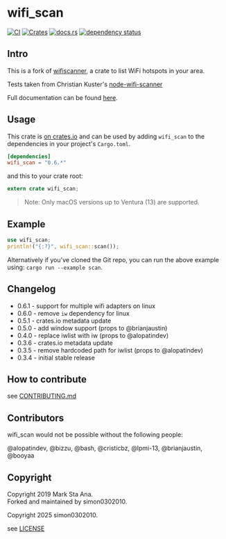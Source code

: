 # wifi_scan

[![CI](https://github.com/simon0302010/wifi-scan/actions/workflows/ci.yml/badge.svg)](https://github.com/simon0302010/wifi-scan/actions/workflows/ci.yml)
[![Crates](https://img.shields.io/crates/v/wifi_scan.svg)](https://crates.io/crates/wifi_scan)
[![docs.rs](https://docs.rs/wifi_scan/badge.svg)](https://docs.rs/wifi_scan)
[![dependency status](https://deps.rs/repo/github/simon0302010/wifi-scan/status.svg)](https://deps.rs/repo/github/simon0302010/wifi-scan)

## Intro

This is a fork of [wifiscanner](https://github.com/booyaa/wifiscanner), a crate to list WiFi hotspots in your area.

Tests taken from Christian Kuster's [node-wifi-scanner](https://github.com/ancasicolica/node-wifi-scanner)

Full documentation can be found [here](https://docs.rs/wifi_scan).

## Usage

This crate is [on crates.io](https://crates.io/crates/wifi_scan) and can be
used by adding `wifi_scan` to the dependencies in your project's `Cargo.toml`.

```toml
[dependencies]
wifi_scan = "0.6.*"
```

and this to your crate root:

```rust
extern crate wifi_scan;
```

> Note: Only macOS versions up to Ventura (13) are supported.

## Example

```rust
use wifi_scan;
println!("{:?}", wifi_scan::scan());
```

Alternatively if you've cloned the Git repo, you can run the above example
using: `cargo run --example scan`.

## Changelog

- 0.6.1 - support for multiple wifi adapters on linux
- 0.6.0 - remove `iw` dependency for linux
- 0.5.1 - crates.io metadata update
- 0.5.0 - add window support (props to  @brianjaustin)
- 0.4.0 - replace iwlist with iw (props to @alopatindev)
- 0.3.6 - crates.io metadata update
- 0.3.5 - remove hardcoded path for iwlist (props to @alopatindev)
- 0.3.4 - initial stable release

## How to contribute

see [CONTRIBUTING.md](/CONTRIBUTING.md)

## Contributors

wifi_scan would not be possible without the following people:

@alopatindev, @bizzu, @bash, @cristicbz, @lpmi-13, @brianjaustin, @booyaa

## Copyright

Copyright 2019 Mark Sta Ana.  
Forked and maintained by simon0302010.

Copyright 2025 simon0302010.

see [LICENSE](/LICENSE)
